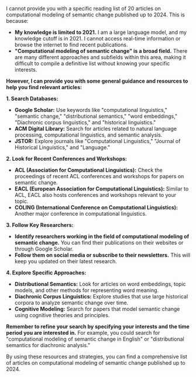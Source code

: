 I cannot provide you with a specific reading list of 20 articles on computational modeling of semantic change published up to 2024. This is because:

* **My knowledge is limited to 2021.** I am a large language model, and my knowledge cutoff is in 2021. I cannot access real-time information or browse the internet to find recent publications.
* **"Computational modeling of semantic change" is a broad field.** There are many different approaches and subfields within this area, making it difficult to compile a definitive list without knowing your specific interests.

**However, I can provide you with some general guidance and resources to help you find relevant articles:**

**1. Search Databases:**

* **Google Scholar:** Use keywords like "computational linguistics," "semantic change," "distributional semantics," "word embeddings," "Diachronic corpus linguistics," and "historical linguistics."
* **ACM Digital Library:** Search for articles related to natural language processing, computational linguistics, and semantic analysis.
* **JSTOR:** Explore journals like "Computational Linguistics," "Journal of Historical Linguistics," and "Language."

**2. Look for Recent Conferences and Workshops:**

* **ACL (Association for Computational Linguistics):** Check the proceedings of recent ACL conferences and workshops for papers on semantic change.
* **EACL (European Association for Computational Linguistics):** Similar to ACL, EACL also hosts conferences and workshops relevant to your topic.
* **COLING (International Conference on Computational Linguistics):** Another major conference in computational linguistics.

**3. Follow Key Researchers:**

* **Identify researchers working in the field of computational modeling of semantic change.** You can find their publications on their websites or through Google Scholar.
* **Follow them on social media or subscribe to their newsletters.** This will keep you updated on their latest research.

**4. Explore Specific Approaches:**

* **Distributional Semantics:** Look for articles on word embeddings, topic models, and other methods for representing word meaning.
* **Diachronic Corpus Linguistics:** Explore studies that use large historical corpora to analyze semantic change over time.
* **Cognitive Modeling:** Search for papers that model semantic change using cognitive theories and principles.

**Remember to refine your search by specifying your interests and the time period you are interested in.** For example, you could search for "computational modeling of semantic change in English" or "distributional semantics for diachronic analysis."

By using these resources and strategies, you can find a comprehensive list of articles on computational modeling of semantic change published up to 2024. 
